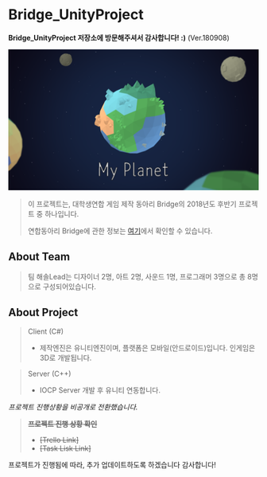 # Bridge_UnityProject
__Bridge_UnityProject 저장소에 방문해주셔서 감사합니다! :)__  (Ver.180908)

![TitleImg](./ForReadme/titleImage.png)

> 이 프로젝트는, 대학생연합 게임 제작 동아리 Bridge의 2018년도 후반기 프로젝트 중 하나입니다.
>
> 연합동아리 Bridge에 관한 정보는 [여기][3]에서 확인할 수 있습니다. 

About Team
-----------
> 팀 해솔Lead는 디자이너 2명, 아트 2명, 사운드 1명, 프로그래머 3명으로 총 8명으로 구성되어있습니다.

About Project
-----------
> Client (C#)
>* 제작엔진은 유니티엔진이며, 플랫폼은 모바일(안드로이드)입니다. 인게임은 3D로 개발됩니다.

> Server (C++)
> * IOCP Server 개발 후 유니티 연동합니다.

_프로젝트 진행상황을 비공개로 전환했습니다._
>~~__프로젝트 진행 상황 확인__~~
>* ~~[Trello Link]~~
>* ~~[Task Lisk Link]~~

프로젝트가 진행됨에 따라, 추가 업데이트하도록 하겠습니다
감사합니다! 

[1]:https://trello.com/b/TgByYHu4
[2]:https://1drv.ms/x/s!Aklug0TlCKIJjEoRS-8XqkUFkZ7z
[3]:http://bridgegames.tistory.com/
